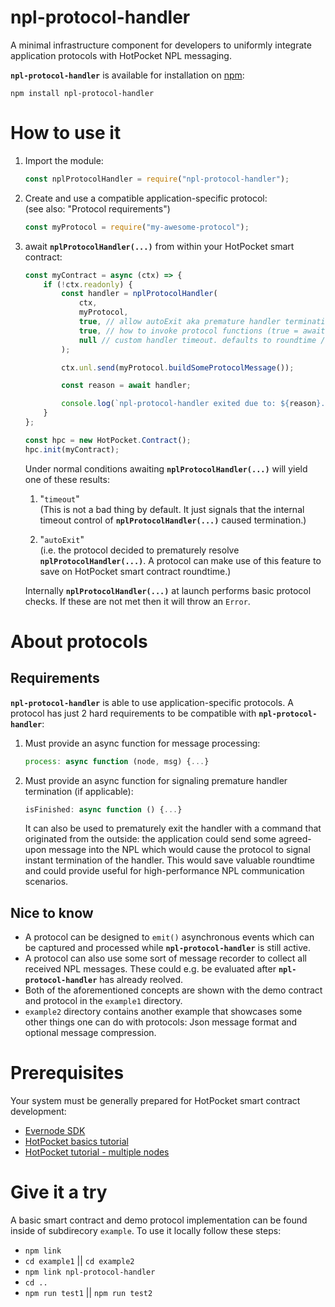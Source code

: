 # npl-protocol-handler

A minimal infrastructure component for developers to uniformly integrate application protocols with HotPocket NPL messaging.

**`npl-protocol-handler`** is available for installation on [npm](https://www.npmjs.com/package/npl-protocol-handler):

```
npm install npl-protocol-handler
```

# How to use it

1. Import the module:

    ```javascript
    const nplProtocolHandler = require("npl-protocol-handler");
    ```

2. Create and use a compatible application-specific protocol:<br>(see also: "Protocol requirements")

    ```javascript
    const myProtocol = require("my-awesome-protocol");
    ```

3. await **`nplProtocolHandler(...)`** from within your HotPocket smart contract:

    ```javascript
    const myContract = async (ctx) => {
        if (!ctx.readonly) {
            const handler = nplProtocolHandler(
                ctx,
                myProtocol,
                true, // allow autoExit aka premature handler termination
                true, // how to invoke protocol functions (true = await)
                null // custom handler timeout. defaults to roundtime / 2
            );

            ctx.unl.send(myProtocol.buildSomeProtocolMessage());

            const reason = await handler;

            console.log(`npl-protocol-handler exited due to: ${reason}.`);
        }
    };

    const hpc = new HotPocket.Contract();
    hpc.init(myContract);
    ```

    Under normal conditions awaiting **`nplProtocolHandler(...)`** will yield one of these results:

    1. "`timeout`"<br>(This is not a bad thing by default. It just signals that the internal timeout control of **`nplProtocolHandler(...)`** caused termination.)

    2. "`autoExit`"<br>(i.e. the protocol decided to prematurely resolve **`nplProtocolHandler(...)`**. A protocol can make use of this feature to save on HotPocket smart contract roundtime.)

    Internally **`nplProtocolHandler(...)`** at launch performs basic protocol checks. If these are not met then it will throw an `Error`.

# About protocols

## Requirements

**`npl-protocol-handler`** is able to use application-specific protocols. A protocol has just 2 hard requirements to be compatible with **`npl-protocol-handler`**:

1. Must provide an async function for message processing:

    ```javascript
    process: async function (node, msg) {...}
    ```

2. Must provide an async function for signaling premature handler termination (if applicable):

    ```javascript
    isFinished: async function () {...}
    ```

    It can also be used to prematurely exit the handler with a command that originated from the outside: the application could send some agreed-upon message into the NPL which would cause the protocol to signal instant termination of the handler. This would save valuable roundtime and could provide useful for high-performance NPL communication scenarios.

## Nice to know

-   A protocol can be designed to `emit()` asynchronous events which can be captured and processed while **`npl-protocol-handler`** is still active.
-   A protocol can also use some sort of message recorder to collect all received NPL messages. These could e.g. be evaluated after **`npl-protocol-handler`** has already reolved.
-   Both of the aforementioned concepts are shown with the demo contract and protocol in the `example1` directory.
-   `example2` directory contains another example that showcases some other things one can do with protocols: Json message format and optional message compression.

# Prerequisites

Your system must be generally prepared for HotPocket smart contract development:

-   [Evernode SDK](https://github.com/EvernodeXRPL/evernode-sdk)
-   [HotPocket basics tutorial](https://github.com/EvernodeXRPL/evernode-sdk/blob/main/hotpocket/tutorial-basics.md)
-   [HotPocket tutorial - multiple nodes](https://github.com/EvernodeXRPL/evernode-sdk/blob/main/hotpocket/tutorial-multinode.md)

# Give it a try

A basic smart contract and demo protocol implementation can be found inside of subdirecory `example`. To use it locally follow these steps:

-   `npm link`
-   `cd example1` || `cd example2`
-   `npm link npl-protocol-handler`
-   `cd ..`
-   `npm run test1` || `npm run test2`
